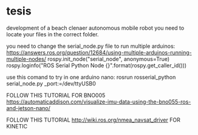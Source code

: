# tesis
development of a beach clenaer autonomous mobile robot
you need to locate your files in the correct folder. 

you need to change the serial_node.py file to run multiple arduinos: 
https://answers.ros.org/question/12684/using-multiple-arduinos-running-multiple-nodes/
rospy.init_node("serial_node", anonymous=True) 
    rospy.loginfo("ROS Serial Python Node {}".format(rospy.get_caller_id()))
    



use this comand to try in one arduino nano:
rosrun rosserial_python serial_node.py _port:=/dev/ttyUSB0

FOLLOW THIS TUTORIAL FOR BNO005
https://automaticaddison.com/visualize-imu-data-using-the-bno055-ros-and-jetson-nano/

FOLLOW THIS TUTORIAL http://wiki.ros.org/nmea_navsat_driver
FOR KINETIC
